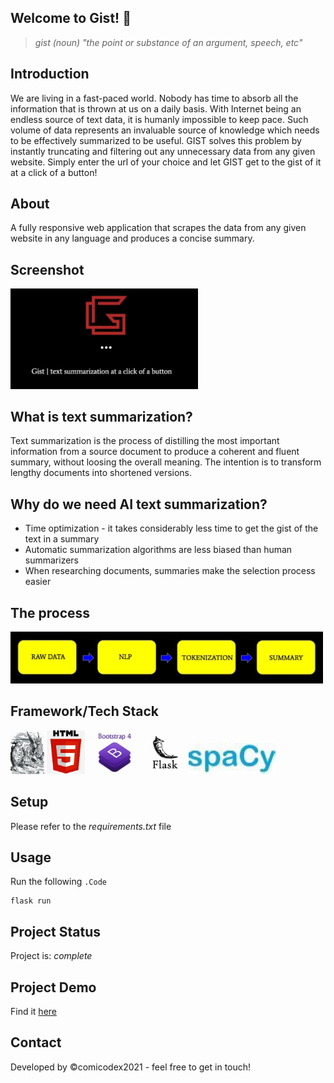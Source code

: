 ## Welcome to Gist! 👋
> *gist (noun) "the point or substance of an argument, speech, etc"*

## Introduction ##
We are living in a fast-paced world. Nobody has time to absorb all the information that is thrown at us on a daily basis. With Internet being an endless source of text data, it is humanly impossible to keep pace. Such volume of data represents an invaluable source of knowledge which needs to be effectively summarized to be useful. GIST solves this problem by instantly truncating and filtering out any unnecessary data from any given website. Simply enter the url of your choice and let GIST get to the gist of it at a click of a button!

## About ##
A fully responsive web application that scrapes the data from any given website in any language and produces a concise summary. 

## Screenshot ##
[<img src="static\img\screenshot.JPG" width=300/>](static\img\screenshot.JPG)

## What is text summarization? ##
Text summarization is the process of distilling the most important information from a source document to produce a coherent and fluent summary, without loosing the overall meaning. The intention is to transform lengthy documents into shortened versions.

## Why do we need AI text summarization? ##
* Time optimization - it takes considerably less time to get the gist of the text in a summary
* Automatic summarization algorithms are less biased than human summarizers
* When researching documents, summaries make the selection process easier

## The process ##
[<img src="static\img\flowchart.JPG" width=500/>](static\img\flowchart.JPG)

## Framework/Tech Stack ##
[<img src="static\img\beautifulSoup.jpg" height="70"/>](static\img\beautifulSoup.jpg)
[<img src="static\img\html5.jpg" height="70"/>](static\img\html5.jpg)
[<img src="static\img\bootstrap.jpg" height="70"/>](static\img\bootstrap.jpg)
[<img src="static\img\flask.jpg" height="70"/>](static\img\flask.jpg)
[<img src="static\img\spacy.jpg" height=50/>](static\img\spacy.jpg)

## Setup ##
Please refer to the *requirements.txt* file

## Usage ##
Run the following  `.Code`
```
flask run
```

## Project Status ##
Project is: *complete*

## Project Demo ##
Find it [here](https://gistnlp.herokuapp.com/)

## Contact ##
Developed by &copy;comicodex2021 - feel free to get in touch!
